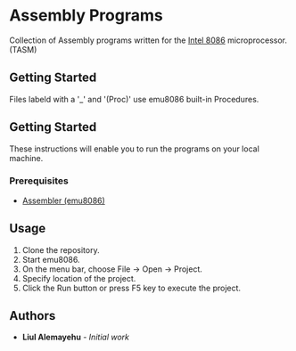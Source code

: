# Assembly Programs

Collection of Assembly programs written for the [Intel 8086](https://en.wikipedia.org/wiki/Intel_8086) microprocessor. (TASM)

## Getting Started

Files labeld with a '\_' and '(Proc)' use emu8086 built-in Procedures.

## Getting Started

These instructions will enable you to run the programs on your local machine.

### Prerequisites

- [Assembler (emu8086)](https://www.malavida.com/en/soft/emu8086/#gref)

## Usage

1. Clone the repository.
1. Start emu8086.
1. On the menu bar, choose File -> Open -> Project.
1. Specify location of the project.
1. Click the Run button or press F5 key to execute the project.

## Authors

- **Liul Alemayehu** - _Initial work_

